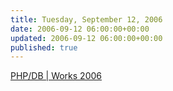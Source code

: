 ```yaml
---
title: Tuesday, September 12, 2006
date: 2006-09-12 06:00:00+00:00
updated: 2006-09-12 06:00:00+00:00
published: true
---
```


[PHP/DB | Works 2006](/php-db-works-2006/)

